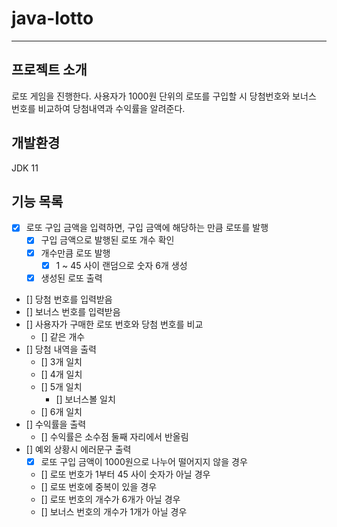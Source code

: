 # java-lotto

---
## 프로젝트 소개
로또 게임을 진행한다.
사용자가 1000원 단위의 로또를 구입할 시 당첨번호와 보너스 번호를 비교하여 당첨내역과 수익률을 알려준다.

## 개발환경
JDK 11


## 기능 목록
- [x] 로또 구입 금액을 입력하면, 구입 금액에 해당하는 만큼 로또를 발행
  - [x] 구입 금액으로 발행된 로또 개수 확인
  - [x] 개수만큼 로또 발행
    - [x] 1 ~ 45 사이 랜덤으로 숫자 6개 생성
  - [x] 생성된 로또 출력
- [] 당첨 번호를 입력받음
- [] 보너스 번호를 입력받음
- [] 사용자가 구매한 로또 번호와 당첨 번호를 비교
  - [] 같은 개수
- [] 당첨 내역을 출력
  - [] 3개 일치
  - [] 4개 일치
  - [] 5개 일치
    - [] 보너스볼 일치
  - [] 6개 일치
- [] 수익률을 출력
  - [] 수익률은 소수점 둘째 자리에서 반올림
- [] 예외 상황시 에러문구 출력
  - [x] 로또 구입 금액이 1000원으로 나누어 떨어지지 않을 경우
  - [] 로또 번호가 1부터 45 사이 숫자가 아닐 경우
  - [] 로또 번호에 중복이 있을 경우
  - [] 로또 번호의 개수가 6개가 아닐 경우
  - [] 보너스 번호의 개수가 1개가 아닐 경우